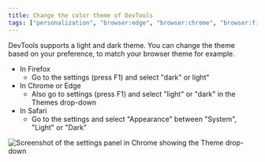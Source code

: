 ```yaml
---
title: Change the color theme of DevTools
tags: ["personalization", "browser:edge", "browser:chrome", "browser:firefox", "browser:safari"]
---
```

DevTools supports a light and dark theme. You can change the theme based on your preference, to match your browser theme for example.

* In Firefox
  * Go to the settings (press F1) and select "dark" or light"
* In Chrome or Edge
  * Also go to settings (press F1) and select "light" or "dark" in the Themes drop-down
* In Safari
  * Go to the settings and select "Appearance" between "System", "Light" or "Dark"

![Screenshot of the settings panel in Chrome showing the Theme drop-down](/assets/img/change-color-theme.png)